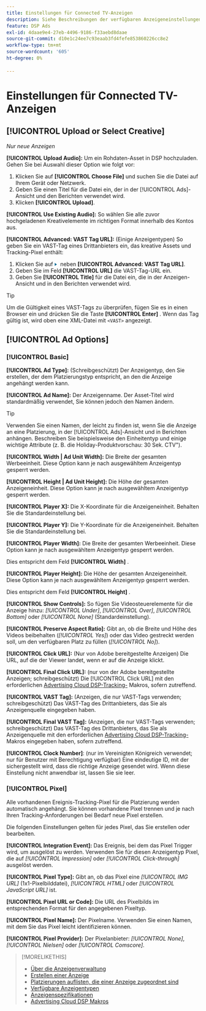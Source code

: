 ```yaml
---
title: Einstellungen für Connected TV-Anzeigen
description: Siehe Beschreibungen der verfügbaren Anzeigeneinstellungen für verbundene TV-Anzeigen.
feature: DSP Ads
exl-id: 4daae9e4-27eb-4496-9186-f33aebd8daae
source-git-commit: d10e1c24ee7c93eaab3fd4fefe853860226cc8e2
workflow-type: tm+mt
source-wordcount: '605'
ht-degree: 0%

---
```


# Einstellungen für Connected TV-Anzeigen

## [!UICONTROL Upload or Select Creative]

*Nur neue Anzeigen*

**[!UICONTROL Upload Audio]:** Um ein Rohdaten-Asset in DSP hochzuladen. Gehen Sie bei Auswahl dieser Option wie folgt vor:

1. Klicken Sie auf **[!UICONTROL Choose File]** und suchen Sie die Datei auf Ihrem Gerät oder Netzwerk.
1. Geben Sie einen Titel für die Datei ein, der in der [!UICONTROL Ads]-Ansicht und den Berichten verwendet wird.
1. Klicken **[!UICONTROL Upload]**.

**[!UICONTROL Use Existing Audio]:** So wählen Sie alle zuvor hochgeladenen Kreativelemente im richtigen Format innerhalb des Kontos aus.

**[!UICONTROL Advanced: VAST Tag URL]:**  (Einige Anzeigentypen) So geben Sie ein VAST-Tag eines Drittanbieters ein, das kreative Assets und Tracking-Pixel enthält:

1. Klicken Sie auf ![Pfeil](/help/dsp/assets/compressed.png) neben **[!UICONTROL Advanced: VAST Tag URL]**.
1. Geben Sie im Feld **[!UICONTROL URL]** die VAST-Tag-URL ein.
1. Geben Sie **[!UICONTROL Title]** für die Datei ein, die in der Anzeigen-Ansicht und in den Berichten verwendet wird.

>[!TIP]
>
> Um die Gültigkeit eines VAST-Tags zu überprüfen, fügen Sie es in einen Browser ein und drücken Sie die Taste **[!UICONTROL Enter]** . Wenn das Tag gültig ist, wird oben eine XML-Datei mit `<VAST>` angezeigt.

## [!UICONTROL Ad Options]

### [!UICONTROL Basic]

**[!UICONTROL Ad Type]:**  (Schreibgeschützt) Der Anzeigentyp, den Sie erstellen, der dem Platzierungstyp entspricht, an den die Anzeige angehängt werden kann.

**[!UICONTROL Ad Name]:** Der Anzeigenname. Der Asset-Titel wird standardmäßig verwendet, Sie können jedoch den Namen ändern.

>[!TIP]
>
> Verwenden Sie einen Namen, der leicht zu finden ist, wenn Sie die Anzeige an eine Platzierung, in der [!UICONTROL Ads]-Ansicht und in Berichten anhängen. Beschreiben Sie beispielsweise den Einheitentyp und einige wichtige Attribute (z. B. die Holiday-Produktvorschau: 30 Sek. CTV&quot;).

**[!UICONTROL Width | Ad Unit Width]:** Die Breite der gesamten Werbeeinheit. Diese Option kann je nach ausgewähltem Anzeigentyp gesperrt werden.

**[!UICONTROL Height | Ad Unit Height]:** Die Höhe der gesamten Anzeigeneinheit. Diese Option kann je nach ausgewähltem Anzeigentyp gesperrt werden.

**[!UICONTROL Player X]:** Die X-Koordinate für die Anzeigeneinheit. Behalten Sie die Standardeinstellung bei.

**[!UICONTROL Player Y]:** Die Y-Koordinate für die Anzeigeneinheit. Behalten Sie die Standardeinstellung bei.

**[!UICONTROL Player Width]:** Die Breite der gesamten Werbeeinheit. Diese Option kann je nach ausgewähltem Anzeigentyp gesperrt werden.

Dies entspricht dem Feld **[!UICONTROL Width]** .

**[!UICONTROL Player Height]:** Die Höhe der gesamten Anzeigeneinheit. Diese Option kann je nach ausgewähltem Anzeigentyp gesperrt werden.

Dies entspricht dem Feld **[!UICONTROL Height]** .

**[!UICONTROL Show Controls]:** So fügen Sie Videosteuerelemente für die Anzeige hinzu:  *[!UICONTROL Under]*,  *[!UICONTROL Over]*,  *[!UICONTROL Bottom]* oder  *[!UICONTROL None]* (Standardeinstellung).

**[!UICONTROL Preserve Aspect Ratio]:** Gibt an, ob die Breite und Höhe des Videos beibehalten (*[!UICONTROL Yes]*) oder das Video gestreckt werden soll, um den verfügbaren Platz zu füllen (*[!UICONTROL No]*).

**[!UICONTROL Click URL]:**  (Nur von Adobe bereitgestellte Anzeigen) Die URL, auf die der Viewer landet, wenn er auf die Anzeige klickt.

**[!UICONTROL Final Click URL]:**  (nur von der Adobe bereitgestellte Anzeigen; schreibgeschützt) Die  [!UICONTROL Click URL] mit den erforderlichen  [Advertising Cloud DSP-Tracking-](/help/dsp/campaign-management/macros.md) Makros, sofern zutreffend.

**[!UICONTROL VAST Tag]:**  (Anzeigen, die nur VAST-Tags verwenden; schreibgeschützt) Das VAST-Tag des Drittanbieters, das Sie als Anzeigenquelle eingegeben haben.

**[!UICONTROL Final VAST Tag]:**  (Anzeigen, die nur VAST-Tags verwenden; schreibgeschützt) Das VAST-Tag des Drittanbieters, das Sie als Anzeigenquelle mit den erforderlichen  [Advertising Cloud DSP-Tracking-](/help/dsp/campaign-management/macros.md) Makros eingegeben haben, sofern zutreffend.

**[!UICONTROL Clock Number]**: (nur im Vereinigten Königreich verwendet; nur für Benutzer mit Berechtigung verfügbar) Eine eindeutige ID, mit der sichergestellt wird, dass die richtige Anzeige gesendet wird. Wenn diese Einstellung nicht anwendbar ist, lassen Sie sie leer.

### [!UICONTROL Pixel]

Alle vorhandenen Ereignis-Tracking-Pixel für die Platzierung werden automatisch angehängt. Sie können vorhandene Pixel trennen und je nach Ihren Tracking-Anforderungen bei Bedarf neue Pixel erstellen.

Die folgenden Einstellungen gelten für jedes Pixel, das Sie erstellen oder bearbeiten.

**[!UICONTROL Integration Event]:** Das Ereignis, bei dem das Pixel Trigger wird, um ausgelöst zu werden. Verwenden Sie für diesen Anzeigentyp Pixel, die auf *[!UICONTROL Impression]* oder *[!UICONTROL Click-through]* ausgelöst werden.

**[!UICONTROL Pixel Type]:** Gibt an, ob das Pixel eine  *[!UICONTROL IMG URL]* (1x1-Pixelbilddatei),  *[!UICONTROL HTML]* oder  *[!UICONTROL JavaScript URL]* ist.

**[!UICONTROL Pixel URL or Code]:** Die URL des Pixelbilds im entsprechenden Format für den angegebenen Pixeltyp.

**[!UICONTROL Pixel Name]:** Der Pixelname. Verwenden Sie einen Namen, mit dem Sie das Pixel leicht identifizieren können.

**[!UICONTROL Pixel Provider]:** Der Pixelanbieter:  *[!UICONTROL None]*,  *[!UICONTROL Nielsen]* oder  *[!UICONTROL Comscore]*.

>[!MORELIKETHIS]
>
>* [Über die Anzeigenverwaltung](ad-about.md)
>* [Erstellen einer Anzeige](ad-create.md)
>* [Platzierungen auflisten, die einer Anzeige zugeordnet sind](/help/dsp/campaign-management/ads/ad-list-placements.md)
>* [Verfügbare Anzeigentypen](ad-types.md)
>* [Anzeigenspezifikationen](/help/dsp/assets/ad-specs.pdf)
>* [Advertising Cloud DSP Makros](/help/dsp/campaign-management/macros.md)


